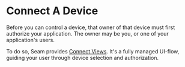 # Connect A Device
Before you can control a device, that owner of that device must first authorize your application. The owner may be you, or one of your application's users.

To do so, Seam provides [Connect Views](../core_concepts/connect_views.md). It's a fully managed UI-flow, guiding your user through device selection and authorization.
